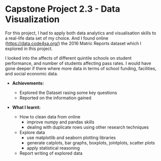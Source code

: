 # Capstone Project 2.3 - Data Visualization
For this project, I had to apply both data analytics and visualisation skills to a real-life data set of my choice. And I found online (https://data.code4sa.org/) the 2016 Matric Reports dataset which I explored in this project.

I looked into the affects of different quintile schools on student performance, and number of students affecting pass rates. I would have gone deeper if there where more data in terms of school funding, facilities, and social economic data.

- **Achievements:**
  - Explored the Dataset rasing some key questions
  - Reported on the information gained

- **What I learnt:**
  - How to clean data from online
    - improve numpy and pandas skills
    - dealing with duplicate rows using other research techniques
  - Explore data
    - use matplotlib and seaborn plotting libraries
    - generate catplots, bar graphs, boxplots, jointplots, scatter plots
    - apply statistical reasoning
  - Report writing of explored data
